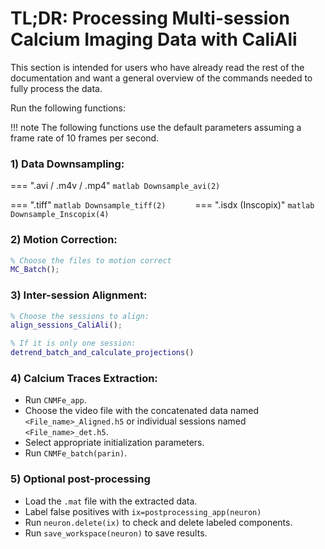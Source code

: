 # TL;DR: Processing Multi-session Calcium Imaging Data with CaliAli

This section is intended for users who have already read the rest of the documentation and want a general overview of the commands needed to fully process the data.

Run the following functions:

!!! note
	The following functions use the default parameters assuming a frame rate of 10 frames per second.

### 1) Data Downsampling:

=== ".avi / .m4v / .mp4"
	``` matlab
	Downsample_avi(2)	
	```
	
=== ".tiff"
	``` matlab
	Downsample_tiff(2)		
	```	
=== ".isdx (Inscopix)"
	``` matlab
	Downsample_Inscopix(4)
	```
	
### 2) Motion Correction:

``` matlab
% Choose the files to motion correct
MC_Batch();
```

### 3) Inter-session Alignment:

``` matlab
% Choose the sessions to align:
align_sessions_CaliAli();

% If it is only one session:
detrend_batch_and_calculate_projections()
```

### 4) Calcium Traces Extraction:

-	Run `CNMFe_app`.
-	Choose the video file with the concatenated data named `<File_name>_Aligned.h5` or individual sessions named `<File_name>_det.h5`.
-	Select appropriate initialization parameters.
-	Run `CNMFe_batch(parin)`.

### 5) Optional post-processing

-	Load the `.mat` file with the extracted data.
-	Label false positives with `ix=postprocessing_app(neuron)` 
-	Run `neuron.delete(ix)` to check and delete labeled components. 
-	Run `save_workspace(neuron)` to save results.


